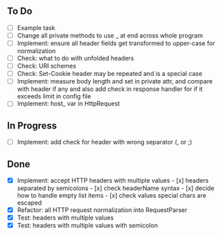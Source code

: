    ## To Do
   - [ ] Example task
   - [ ] Change all private methods to use _ at end across whole program
   - [ ] Implement: ensure all header fields get transformed to upper-case for normalization
   - [ ] Check: what to do with unfolded headers
   - [ ] Check: URI schemes
   - [ ] Check: Set-Cookie header may be repeated and is a special case
   - [ ] Implement: measure body length and set in private attr, and compare with header if any and also add check in response handler for if it exceeds limit in config file
   - [ ] Implement: host_ var in HttpRequest

   ## In Progress
   - [ ] Implement: add check for header with wrong separator (, or ;) 

   ## Done
   - [x] Implement: accept HTTP headers with multiple values
            - [x] headers separated by semicolons
            - [x] check headerName syntax
            - [x] decide how to handle empty list items
            - [x] check values special chars are escaped
   - [x] Refactor: all HTTP request normalization into RequestParser
   - [x] Test: headers with multiple values
   - [x] Test: headers with multiple values with semicolon
